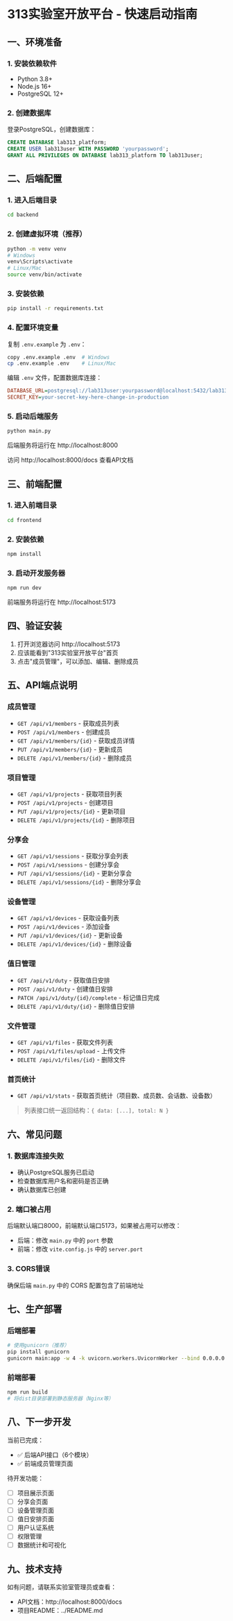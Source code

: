 # 313实验室开放平台 - 快速启动指南

## 一、环境准备

### 1. 安装依赖软件
- Python 3.8+
- Node.js 16+
- PostgreSQL 12+

### 2. 创建数据库

登录PostgreSQL，创建数据库：

```sql
CREATE DATABASE lab313_platform;
CREATE USER lab313user WITH PASSWORD 'yourpassword';
GRANT ALL PRIVILEGES ON DATABASE lab313_platform TO lab313user;
```

## 二、后端配置

### 1. 进入后端目录

```bash
cd backend
```

### 2. 创建虚拟环境（推荐）

```bash
python -m venv venv
# Windows
venv\Scripts\activate
# Linux/Mac
source venv/bin/activate
```

### 3. 安装依赖

```bash
pip install -r requirements.txt
```

### 4. 配置环境变量
复制 `.env.example` 为 `.env`：
```bash
copy .env.example .env  # Windows
cp .env.example .env    # Linux/Mac
```

编辑 `.env` 文件，配置数据库连接：
```ini
DATABASE_URL=postgresql://lab313user:yourpassword@localhost:5432/lab313_platform
SECRET_KEY=your-secret-key-here-change-in-production
```

### 5. 启动后端服务

```bash
python main.py
```

后端服务将运行在 http://localhost:8000

访问 http://localhost:8000/docs 查看API文档

## 三、前端配置

### 1. 进入前端目录
```bash
cd frontend
```

### 2. 安装依赖
```bash
npm install
```

### 3. 启动开发服务器
```bash
npm run dev
```

前端服务将运行在 http://localhost:5173

## 四、验证安装

1. 打开浏览器访问 http://localhost:5173
2. 应该能看到"313实验室开放平台"首页
3. 点击"成员管理"，可以添加、编辑、删除成员

## 五、API端点说明

### 成员管理
- `GET /api/v1/members` - 获取成员列表
- `POST /api/v1/members` - 创建成员
- `GET /api/v1/members/{id}` - 获取成员详情
- `PUT /api/v1/members/{id}` - 更新成员
- `DELETE /api/v1/members/{id}` - 删除成员

### 项目管理

- `GET /api/v1/projects` - 获取项目列表
- `POST /api/v1/projects` - 创建项目
- `PUT /api/v1/projects/{id}` - 更新项目
- `DELETE /api/v1/projects/{id}` - 删除项目

### 分享会

- `GET /api/v1/sessions` - 获取分享会列表
- `POST /api/v1/sessions` - 创建分享会
- `PUT /api/v1/sessions/{id}` - 更新分享会
- `DELETE /api/v1/sessions/{id}` - 删除分享会

### 设备管理

- `GET /api/v1/devices` - 获取设备列表
- `POST /api/v1/devices` - 添加设备
- `PUT /api/v1/devices/{id}` - 更新设备
- `DELETE /api/v1/devices/{id}` - 删除设备

### 值日管理

- `GET /api/v1/duty` - 获取值日安排
- `POST /api/v1/duty` - 创建值日安排
- `PATCH /api/v1/duty/{id}/complete` - 标记值日完成
- `DELETE /api/v1/duty/{id}` - 删除值日安排

### 文件管理

- `GET /api/v1/files` - 获取文件列表
- `POST /api/v1/files/upload` - 上传文件
- `DELETE /api/v1/files/{id}` - 删除文件

### 首页统计

- `GET /api/v1/stats` - 获取首页统计（项目数、成员数、会话数、设备数）

> 列表接口统一返回结构：`{ data: [...], total: N }`

## 六、常见问题

### 1. 数据库连接失败

- 确认PostgreSQL服务已启动
- 检查数据库用户名和密码是否正确
- 确认数据库已创建

### 2. 端口被占用

后端默认端口8000，前端默认端口5173，如果被占用可以修改：
- 后端：修改 `main.py` 中的 `port` 参数
- 前端：修改 `vite.config.js` 中的 `server.port`

### 3. CORS错误

确保后端 `main.py` 中的 CORS 配置包含了前端地址

## 七、生产部署

### 后端部署

```bash
# 使用gunicorn（推荐）
pip install gunicorn
gunicorn main:app -w 4 -k uvicorn.workers.UvicornWorker --bind 0.0.0.0:8000
```

### 前端部署

```bash
npm run build
# 将dist目录部署到静态服务器（Nginx等）
```

## 八、下一步开发

当前已完成：
- ✅ 后端API接口（6个模块）
- ✅ 前端成员管理页面

待开发功能：
- [ ] 项目展示页面
- [ ] 分享会页面
- [ ] 设备管理页面
- [ ] 值日安排页面
- [ ] 用户认证系统
- [ ] 权限管理
- [ ] 数据统计和可视化

## 九、技术支持

如有问题，请联系实验室管理员或查看：
- API文档：http://localhost:8000/docs
- 项目README：../README.md

